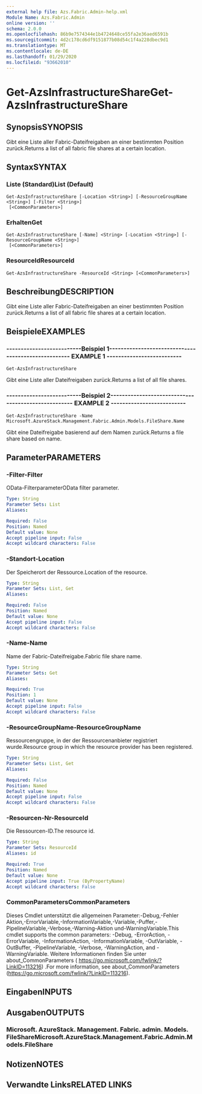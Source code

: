 ```yaml
---
external help file: Azs.Fabric.Admin-help.xml
Module Name: Azs.Fabric.Admin
online version: ''
schema: 2.0.0
ms.openlocfilehash: 86b9e7574344e1b4724648ce55fa2e36aed6591b
ms.sourcegitcommit: 4d2c178cd6df9151877b08d54c1f4a228dbec9d1
ms.translationtype: MT
ms.contentlocale: de-DE
ms.lasthandoff: 01/29/2020
ms.locfileid: "93662010"
---
```

# <span data-ttu-id="1c247-101">Get-AzsInfrastructureShare</span><span class="sxs-lookup"><span data-stu-id="1c247-101">Get-AzsInfrastructureShare</span></span>

## <span data-ttu-id="1c247-102">Synopsis</span><span class="sxs-lookup"><span data-stu-id="1c247-102">SYNOPSIS</span></span>
<span data-ttu-id="1c247-103">Gibt eine Liste aller Fabric-Dateifreigaben an einer bestimmten Position zurück.</span><span class="sxs-lookup"><span data-stu-id="1c247-103">Returns a list of all fabric file shares at a certain location.</span></span>

## <span data-ttu-id="1c247-104">Syntax</span><span class="sxs-lookup"><span data-stu-id="1c247-104">SYNTAX</span></span>

### <span data-ttu-id="1c247-105">Liste (Standard)</span><span class="sxs-lookup"><span data-stu-id="1c247-105">List (Default)</span></span>
```
Get-AzsInfrastructureShare [-Location <String>] [-ResourceGroupName <String>] [-Filter <String>]
 [<CommonParameters>]
```

### <span data-ttu-id="1c247-106">Erhalten</span><span class="sxs-lookup"><span data-stu-id="1c247-106">Get</span></span>
```
Get-AzsInfrastructureShare [-Name] <String> [-Location <String>] [-ResourceGroupName <String>]
 [<CommonParameters>]
```

### <span data-ttu-id="1c247-107">ResourceId</span><span class="sxs-lookup"><span data-stu-id="1c247-107">ResourceId</span></span>
```
Get-AzsInfrastructureShare -ResourceId <String> [<CommonParameters>]
```

## <span data-ttu-id="1c247-108">Beschreibung</span><span class="sxs-lookup"><span data-stu-id="1c247-108">DESCRIPTION</span></span>
<span data-ttu-id="1c247-109">Gibt eine Liste aller Fabric-Dateifreigaben an einer bestimmten Position zurück.</span><span class="sxs-lookup"><span data-stu-id="1c247-109">Returns a list of all fabric file shares at a certain location.</span></span>

## <span data-ttu-id="1c247-110">Beispiele</span><span class="sxs-lookup"><span data-stu-id="1c247-110">EXAMPLES</span></span>

### <span data-ttu-id="1c247-111">--------------------------Beispiel 1--------------------------</span><span class="sxs-lookup"><span data-stu-id="1c247-111">-------------------------- EXAMPLE 1 --------------------------</span></span>
```
Get-AzsInfrastructureShare
```

<span data-ttu-id="1c247-112">Gibt eine Liste aller Dateifreigaben zurück.</span><span class="sxs-lookup"><span data-stu-id="1c247-112">Returns a list of all file shares.</span></span>

### <span data-ttu-id="1c247-113">--------------------------Beispiel 2--------------------------</span><span class="sxs-lookup"><span data-stu-id="1c247-113">-------------------------- EXAMPLE 2 --------------------------</span></span>
```
Get-AzsInfrastructureShare -Name Microsoft.AzureStack.Management.Fabric.Admin.Models.FileShare.Name
```

<span data-ttu-id="1c247-114">Gibt eine Dateifreigabe basierend auf dem Namen zurück.</span><span class="sxs-lookup"><span data-stu-id="1c247-114">Returns a file share based on name.</span></span>

## <span data-ttu-id="1c247-115">Parameter</span><span class="sxs-lookup"><span data-stu-id="1c247-115">PARAMETERS</span></span>

### <span data-ttu-id="1c247-116">-Filter</span><span class="sxs-lookup"><span data-stu-id="1c247-116">-Filter</span></span>
<span data-ttu-id="1c247-117">OData-Filterparameter</span><span class="sxs-lookup"><span data-stu-id="1c247-117">OData filter parameter.</span></span>

```yaml
Type: String
Parameter Sets: List
Aliases: 

Required: False
Position: Named
Default value: None
Accept pipeline input: False
Accept wildcard characters: False
```

### <span data-ttu-id="1c247-118">-Standort</span><span class="sxs-lookup"><span data-stu-id="1c247-118">-Location</span></span>
<span data-ttu-id="1c247-119">Der Speicherort der Ressource.</span><span class="sxs-lookup"><span data-stu-id="1c247-119">Location of the resource.</span></span>

```yaml
Type: String
Parameter Sets: List, Get
Aliases: 

Required: False
Position: Named
Default value: None
Accept pipeline input: False
Accept wildcard characters: False
```

### <span data-ttu-id="1c247-120">-Name</span><span class="sxs-lookup"><span data-stu-id="1c247-120">-Name</span></span>
<span data-ttu-id="1c247-121">Name der Fabric-Dateifreigabe.</span><span class="sxs-lookup"><span data-stu-id="1c247-121">Fabric file share name.</span></span>

```yaml
Type: String
Parameter Sets: Get
Aliases: 

Required: True
Position: 1
Default value: None
Accept pipeline input: False
Accept wildcard characters: False
```

### <span data-ttu-id="1c247-122">-ResourceGroupName</span><span class="sxs-lookup"><span data-stu-id="1c247-122">-ResourceGroupName</span></span>
<span data-ttu-id="1c247-123">Ressourcengruppe, in der der Ressourcenanbieter registriert wurde.</span><span class="sxs-lookup"><span data-stu-id="1c247-123">Resource group in which the resource provider has been registered.</span></span>

```yaml
Type: String
Parameter Sets: List, Get
Aliases: 

Required: False
Position: Named
Default value: None
Accept pipeline input: False
Accept wildcard characters: False
```

### <span data-ttu-id="1c247-124">-Resourcen-Nr</span><span class="sxs-lookup"><span data-stu-id="1c247-124">-ResourceId</span></span>
<span data-ttu-id="1c247-125">Die Ressourcen-ID.</span><span class="sxs-lookup"><span data-stu-id="1c247-125">The resource id.</span></span>

```yaml
Type: String
Parameter Sets: ResourceId
Aliases: id

Required: True
Position: Named
Default value: None
Accept pipeline input: True (ByPropertyName)
Accept wildcard characters: False
```

### <span data-ttu-id="1c247-126">CommonParameters</span><span class="sxs-lookup"><span data-stu-id="1c247-126">CommonParameters</span></span>
<span data-ttu-id="1c247-127">Dieses Cmdlet unterstützt die allgemeinen Parameter:-Debug,-Fehler Aktion,-ErrorVariable,-InformationVariable,-Variable,-Puffer,-PipelineVariable,-Verbose,-Warning-Aktion und-WarningVariable.</span><span class="sxs-lookup"><span data-stu-id="1c247-127">This cmdlet supports the common parameters: -Debug, -ErrorAction, -ErrorVariable, -InformationAction, -InformationVariable, -OutVariable, -OutBuffer, -PipelineVariable, -Verbose, -WarningAction, and -WarningVariable.</span></span> <span data-ttu-id="1c247-128">Weitere Informationen finden Sie unter about_CommonParameters ( https://go.microsoft.com/fwlink/?LinkID=113216) .</span><span class="sxs-lookup"><span data-stu-id="1c247-128">For more information, see about_CommonParameters (https://go.microsoft.com/fwlink/?LinkID=113216).</span></span>

## <span data-ttu-id="1c247-129">Eingaben</span><span class="sxs-lookup"><span data-stu-id="1c247-129">INPUTS</span></span>

## <span data-ttu-id="1c247-130">Ausgaben</span><span class="sxs-lookup"><span data-stu-id="1c247-130">OUTPUTS</span></span>

### <span data-ttu-id="1c247-131">Microsoft. AzureStack. Management. Fabric. admin. Models. FileShare</span><span class="sxs-lookup"><span data-stu-id="1c247-131">Microsoft.AzureStack.Management.Fabric.Admin.Models.FileShare</span></span>

## <span data-ttu-id="1c247-132">Notizen</span><span class="sxs-lookup"><span data-stu-id="1c247-132">NOTES</span></span>

## <span data-ttu-id="1c247-133">Verwandte Links</span><span class="sxs-lookup"><span data-stu-id="1c247-133">RELATED LINKS</span></span>

